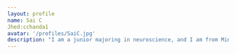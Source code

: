 ```yaml
---
layout: profile
name: Sai C
Jhed:cchanda1
avatar: '/profiles/SaiC.jpg'
description: "I am a junior majoring in neuroscience, and I am from Minnesoota."
---
```


